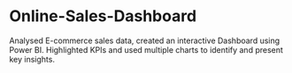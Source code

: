 # Online-Sales-Dashboard
Analysed E-commerce sales data, created an interactive Dashboard using Power BI. Highlighted KPIs and used multiple charts to identify and present key insights.
